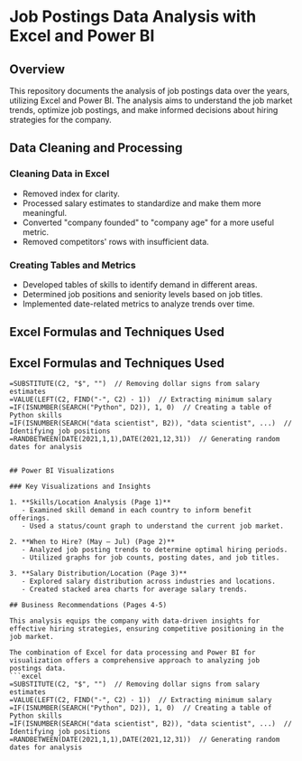 # Job Postings Data Analysis with Excel and Power BI

## Overview

This repository documents the analysis of job postings data over the years, utilizing Excel and Power BI. The analysis aims to understand the job market trends, optimize job postings, and make informed decisions about hiring strategies for the company.

## Data Cleaning and Processing

### Cleaning Data in Excel
- Removed index for clarity.
- Processed salary estimates to standardize and make them more meaningful.
- Converted "company founded" to "company age" for a more useful metric.
- Removed competitors' rows with insufficient data.

### Creating Tables and Metrics
- Developed tables of skills to identify demand in different areas.
- Determined job positions and seniority levels based on job titles.
- Implemented date-related metrics to analyze trends over time.

## Excel Formulas and Techniques Used
## Excel Formulas and Techniques Used

```excel
=SUBSTITUTE(C2, "$", "")  // Removing dollar signs from salary estimates
=VALUE(LEFT(C2, FIND("-", C2) - 1))  // Extracting minimum salary
=IF(ISNUMBER(SEARCH("Python", D2)), 1, 0)  // Creating a table of Python skills
=IF(ISNUMBER(SEARCH("data scientist", B2)), "data scientist", ...)  // Identifying job positions
=RANDBETWEEN(DATE(2021,1,1),DATE(2021,12,31))  // Generating random dates for analysis


## Power BI Visualizations

### Key Visualizations and Insights

1. **Skills/Location Analysis (Page 1)**
   - Examined skill demand in each country to inform benefit offerings.
   - Used a status/count graph to understand the current job market.

2. **When to Hire? (May – Jul) (Page 2)**
   - Analyzed job posting trends to determine optimal hiring periods.
   - Utilized graphs for job counts, posting dates, and job titles.

3. **Salary Distribution/Location (Page 3)**
   - Explored salary distribution across industries and locations.
   - Created stacked area charts for average salary trends.

## Business Recommendations (Pages 4-5)

This analysis equips the company with data-driven insights for effective hiring strategies, ensuring competitive positioning in the job market.

The combination of Excel for data processing and Power BI for visualization offers a comprehensive approach to analyzing job postings data.
```excel
=SUBSTITUTE(C2, "$", "")  // Removing dollar signs from salary estimates
=VALUE(LEFT(C2, FIND("-", C2) - 1))  // Extracting minimum salary
=IF(ISNUMBER(SEARCH("Python", D2)), 1, 0)  // Creating a table of Python skills
=IF(ISNUMBER(SEARCH("data scientist", B2)), "data scientist", ...)  // Identifying job positions
=RANDBETWEEN(DATE(2021,1,1),DATE(2021,12,31))  // Generating random dates for analysis
